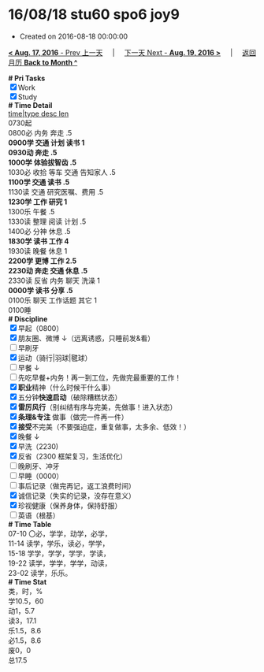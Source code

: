 # 16/08/18 stu60 spo6 joy9

- Created on 2016-08-18 00:00:00

[**< Aug. 17, 2016** - Prev 上一天](_archived/lifelogs/2016/08/d17.md) &nbsp; &nbsp; | &nbsp; &nbsp; [下一天 Next - **Aug. 19, 2016 >**](_archived/lifelogs/2016/08/d19.md) &nbsp; &nbsp; |  &nbsp; &nbsp; [返回月历 **Back to Month ^**](_archived/lifelogs/2016/08/index.md)
<br/><div><b># Pri Tasks</b></div><div><input checked="true" type="checkbox"/>Work</div><div><input checked="true" type="checkbox"/>Study</div><div><b># Time Detail</b></div><div><u>time|type desc len</u></div><div>0730起</div><div>0800必 内务 奔走 .5</div><div><b>0900学 交通 计划 读书 1</b></div><div><b>0930动 奔走 .5</b></div><div><b>1000学 体验拔智齿 .5</b></div><div>1030必 收拾 等车 交通 告知家人 .5</div><div><b>1100学 交通 读书 .5</b></div><div>1130读 交通 研究医嘱、费用 .5</div><div><b>1230学 工作 研究 1</b></div><div>1300乐 午餐 .5</div><div>1330读 整理 阅读 计划 .5</div><div>1400必 分神 休息 .5</div><div><b>1830学 读书 工作 4</b></div><div>1930读 晚餐 休息 1</div><div><b>2200学 更博 工作 2.5</b></div><div><b>2230动 奔走 交通 休息 .5</b></div><div>2330读 反省 内务 聊天 洗澡 1</div><div><b>0000学 读书 分享 .5</b></div><div>0100乐 聊天 工作话题 其它 1</div><div>0100睡</div><div><b># Discipline</b></div><div><input checked="true" type="checkbox"/>早起（0800）</div><div><input checked="true" type="checkbox"/>朋友圈、微博 ↓（远离诱惑，只睡前发&amp;看）</div><div><input type="checkbox"/>早刷牙</div><div><input checked="true" type="checkbox"/>运动（骑行|羽球|毽球）</div><div><input type="checkbox"/>早餐 ↓</div><div><input type="checkbox"/>先吃早餐+内务！再一到工位，先做完最重要的工作！</div><div><input checked="true" type="checkbox"/><b>职业</b>精神（什么时候干什么事）</div><div><input checked="true" type="checkbox"/>五分钟<b>快速启动</b>（破除糟糕状态）</div><div><input checked="true" type="checkbox"/><b>雷厉风行</b>（别纠结有序与完美，先做事！进入状态）</div><div><input checked="true" type="checkbox"/><b>条理&amp;专注</b> 做事（做完一件再一件）</div><div><input checked="true" type="checkbox"/><b>接受</b>不完美（不要强迫症，重复做事，太多余、低效！）</div><div><input checked="true" type="checkbox"/>晚餐 ↓</div><div><input checked="true" type="checkbox"/>早洗（2230)</div><div><input checked="true" type="checkbox"/>反省（2300 框架复习，生活优化）</div><div><input type="checkbox"/>晚刷牙、冲牙</div><div><input type="checkbox"/>早睡（0000）</div><div><input type="checkbox"/>事后记录（做完再记，返工浪费时间）</div><div><input checked="true" type="checkbox"/>诚信记录（失实的记录，没存在意义）</div><div><input checked="true" type="checkbox"/>珍视健康（保养身体，保持舒服）</div><div><input type="checkbox"/>英语（根基）</div><div><b># Time Table</b></div><div>07-10 〇必，学学，动学，必学，</div><div>11-14 读学，学乐，读必，学学，</div><div>15-18 学学，学学，学学，学读，</div><div>19-22 读学，学学，学学，动读，</div><div>23-02 读学，乐乐。</div><div><b># Time Stat</b></div><div>类，时，%</div><div>学10.5，60</div><div>动1，5.7</div><div>读3，17.1</div><div>乐1.5，8.6</div><div>必1.5，8.6</div><div>废0，0</div><div>总17.5</div>

